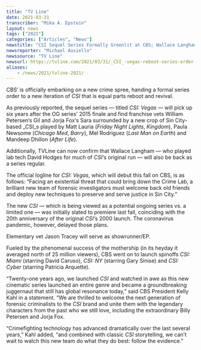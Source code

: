```yaml
---
title: "TV Line"
date: 2021-03-31
transcriber: "Mika A. Epstein"
layout: news
tags: ["2021"]
categories: ["Articles", "News"]
newstitle: "CSI Sequel Series Formally Greenlit at CBS; Wallace Langham Returning Alongside William Petersen, Jorja Fox"
newsreporter: "Michael Ausiello"
newssource: "TV Line"
newsurl: https://tvline.com/2021/03/31/_CSI_-vegas-reboot-series-order-wallace-langham-hodges/
aliases:
    - /news/2021/tvline-2021/
---
```


CBS’ is officially embarking on a new crime spree, handing a formal series order to a new iteration of _CSI_ that is equal parts reboot and revival.

As previously reported, the sequel series — titled _CSI: Vegas_ — will pick up six years after the OG series’ 2015 finale and find franchise vets William Petersen‘s Gil and Jorja Fox‘s Sara surrounded by a new crop of Sin City-based _CSI_s played by Matt Lauria (_Friday Night Lights_, _Kingdom_), Paula Newsome (_Chicago Med_, _Barry_), Mel Rodriguez (_Last Man on Earth_) and Mandeep Dhillon (_After Life_).

Additionally, TVLine can now confirm that Wallace Langham — who played lab tech David Hodges for much of _CSI_‘s original run — will also be back as a series regular.

The official logline for _CSI: Vegas_, which will debut this fall on CBS, is as follows: “Facing an existential threat that could bring down the Crime Lab, a brilliant new team of forensic investigators must welcome back old friends and deploy new techniques to preserve and serve justice in Sin City.”

The new _CSI_ — which is being viewed as a potential ongoing series vs. a limited one — was initially slated to premiere last fall, coinciding with the 20th anniversary of the original _CSI_‘s 2000 launch. The coronavirus pandemic, however, delayed those plans.

Elementary vet Jason Tracey will serve as showrunner/EP.

Fueled by the phenomenal success of the mothership (in its heyday it averaged north of 25 million viewers), CBS went on to launch spinoffs _CSI: Miami_ (starring David Caruso), _CSI: NY_ (starring Gary Sinise) and _CSI: Cyber_ (starring Patricia Arquette).

“Twenty-one years ago, we launched _CSI_ and watched in awe as this new cinematic series launched an entire genre and became a groundbreaking juggernaut that still has global resonance today,” said CBS President Kelly Kahl in a statement. “We are thrilled to welcome the next generation of forensic criminalists to the _CSI_ brand and unite them with the legendary characters from the past who we still love, including the extraordinary Billy Petersen and Jorja Fox.

“Crimefighting technology has advanced dramatically over the last several years,” Kahl added, “and combined with classic _CSI_ storytelling, we can’t wait to watch this new team do what they do best: follow the evidence.”
